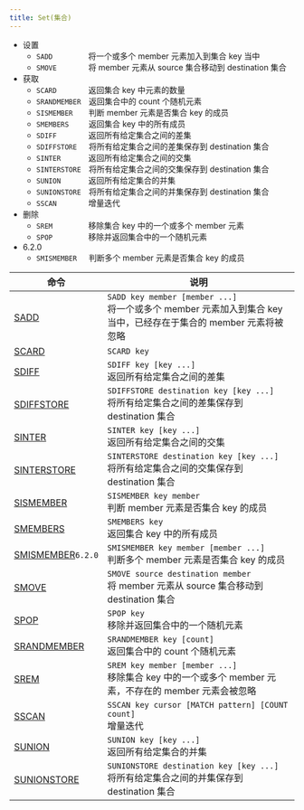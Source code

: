 ```yaml
---
title: Set(集合)
---
```


* 设置
    * `SADD`&emsp;&emsp;&emsp;&emsp;&ensp;将一个或多个 member 元素加入到集合 key 当中
    * `SMOVE`&emsp;&emsp;&emsp;&emsp;将 member 元素从 source 集合移动到 destination 集合
* 获取
    * `SCARD`&emsp;&emsp;&emsp;&emsp;返回集合 key 中元素的数量
    * `SRANDMEMBER`&emsp;返回集合中的 count 个随机元素
    * `SISMEMBER`&emsp;&emsp;判断 member 元素是否集合 key 的成员
    * `SMEMBERS`&emsp;&emsp;&ensp;返回集合 key 中的所有成员
    * `SDIFF`&emsp;&emsp;&emsp;&emsp;返回所有给定集合之间的差集
    * `SDIFFSTORE`&emsp;&ensp;将所有给定集合之间的差集保存到 destination 集合
    * `SINTER`&emsp;&emsp;&emsp;&ensp;返回所有给定集合之间的交集
    * `SINTERSTORE`&emsp;将所有给定集合之间的交集保存到 destination 集合
    * `SUNION`&emsp;&emsp;&emsp;&ensp;返回所有给定集合的并集
    * `SUNIONSTORE`&emsp;将所有给定集合之间的并集保存到 destination 集合
    * `SSCAN`&emsp;&emsp;&emsp;&emsp;增量迭代
* 删除
    * `SREM`&emsp;&emsp;&emsp;&emsp;&ensp;移除集合 key 中的一个或多个 member 元素
    * `SPOP`&emsp;&emsp;&emsp;&emsp;&ensp;移除并返回集合中的一个随机元素
* 6.2.0
    * `SMISMEMBER`&emsp;&ensp;判断多个 member 元素是否集合 key 的成员

|  命令 | 说明 |
|  ----  | ---- |
| [SADD](http://doc.redisfans.com/set/sadd.html) | `SADD key member [member ...]`<br>将一个或多个 member 元素加入到集合 key 当中，已经存在于集合的 member 元素将被忽略 |
| [SCARD](http://doc.redisfans.com/set/scard.html) | `SCARD key`<br> |返回集合 key 中元素的数量
| [SDIFF](http://doc.redisfans.com/set/sdiff.html) | `SDIFF key [key ...]`<br>返回所有给定集合之间的差集 |
| [SDIFFSTORE](http://doc.redisfans.com/set/sdiffstore.html) | `SDIFFSTORE destination key [key ...]`<br>将所有给定集合之间的差集保存到 destination 集合 |
| [SINTER](http://doc.redisfans.com/set/sinter.html) | `SINTER key [key ...]`<br>返回所有给定集合之间的交集 |
| [SINTERSTORE](http://doc.redisfans.com/set/sinterstore.html) | `SINTERSTORE destination key [key ...]`<br>将所有给定集合之间的交集保存到 destination 集合 |
| [SISMEMBER](http://doc.redisfans.com/set/sismember.html) | `SISMEMBER key member`<br>判断 member 元素是否集合 key 的成员 |
| [SMEMBERS](http://doc.redisfans.com/set/smembers.html) | `SMEMBERS key`<br>返回集合 key 中的所有成员 |
| [SMISMEMBER](https://redis.io/commands/smismember)`6.2.0` | `SMISMEMBER key member [member ...]`<br>判断多个 member 元素是否集合 key 的成员|
| [SMOVE](http://doc.redisfans.com/set/smove.html) | `SMOVE source destination member`<br>将 member 元素从 source 集合移动到 destination 集合 |
| [SPOP](http://doc.redisfans.com/set/spop.html) | `SPOP key`<br>移除并返回集合中的一个随机元素 |
| [SRANDMEMBER](http://doc.redisfans.com/set/srandmember.html) | `SRANDMEMBER key [count]`<br>返回集合中的 count 个随机元素 |
| [SREM](http://doc.redisfans.com/set/srem.html) | `SREM key member [member ...]`<br>移除集合 key 中的一个或多个 member 元素，不存在的 member 元素会被忽略 |
| [SSCAN](http://doc.redisfans.com/set/sscan.html) | `SSCAN key cursor [MATCH pattern] [COUNT count]`<br>增量迭代 |
| [SUNION](http://doc.redisfans.com/set/sunion.html) | `SUNION key [key ...]`<br>返回所有给定集合的并集 |
| [SUNIONSTORE](http://doc.redisfans.com/set/sunionstore.html) | `SUNIONSTORE destination key [key ...]`<br>将所有给定集合之间的并集保存到 destination 集合 |
